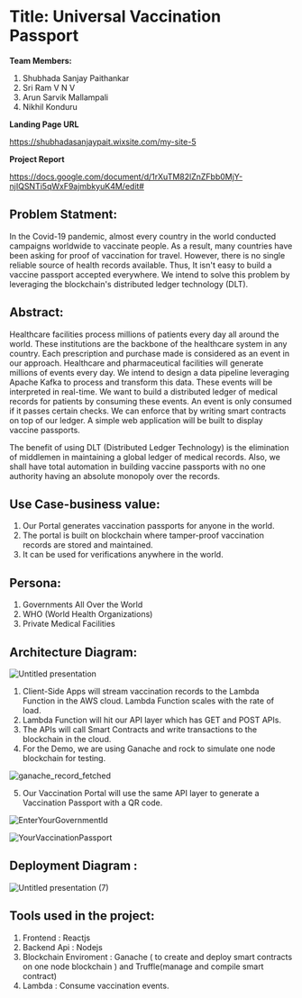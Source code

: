 # Title: Universal Vaccination Passport 

**Team Members:**
1. Shubhada Sanjay Paithankar 
2. Sri Ram V N V
3. Arun Sarvik Mallampali
4. Nikhil Konduru

**Landing Page URL**  

https://shubhadasanjaypait.wixsite.com/my-site-5  

**Project Report**

https://docs.google.com/document/d/1rXuTM82lZnZFbb0MjY-njIQSNTi5qWxF9ajmbkyuK4M/edit#

## Problem Statment:
In the Covid-19 pandemic, almost every country in the world conducted campaigns worldwide to vaccinate people. As a result, many countries have been asking for proof of vaccination for travel. However, there is no single reliable source of health records available. Thus, It isn't easy to build a vaccine passport accepted everywhere. We intend to solve this problem by leveraging the blockchain's distributed ledger technology (DLT).

## Abstract:
Healthcare facilities process millions of patients every day all around the world. These institutions are the backbone of the healthcare system in any country. Each prescription and purchase made is considered as an event in our approach. Healthcare and pharmaceutical facilities will generate millions of events every day. We intend to design a data pipeline leveraging Apache Kafka to process and transform this data. These events will be interpreted in real-time. We want to build a distributed ledger of medical records for patients by consuming these events. An event is only consumed if it passes certain checks. We can enforce that by writing smart contracts on top of our ledger. A simple web application will be built to display vaccine passports. 

The benefit of using DLT (Distributed Ledger Technology) is the elimination of middlemen in maintaining a global ledger of medical records. Also, we shall have total automation in building vaccine passports with no one authority having an absolute monopoly over the records. 

## Use Case-business value:

1. Our Portal generates vaccination passports for anyone in the world.
2. The portal is built on blockchain where tamper-proof vaccination records are stored and maintained. 
3. It can be used for verifications anywhere in the world.

## Persona:

1. Governments All Over the World
2. WHO (World Health Organizations)
3. Private Medical Facilities 

## Architecture Diagram:

![Untitled presentation](https://user-images.githubusercontent.com/99461999/167273804-f5038713-52cf-4675-af9b-661420b507b4.jpg)


1. Client-Side Apps will stream vaccination records to the Lambda Function in the AWS cloud.
Lambda Function scales with the rate of load.
2. Lambda Function will hit our API layer which has GET and POST APIs.
3. The APIs will call Smart Contracts and write transactions to the blockchain in the cloud. 
4. For the Demo, we are using Ganache and rock to simulate one node blockchain for testing.

![ganache_record_fetched](https://user-images.githubusercontent.com/99461999/167273858-d5e583ad-7a4b-4512-8128-19e7d0adfb6e.png)

5. Our Vaccination Portal will use the same API layer to generate a Vaccination Passport with a QR code.

![EnterYourGovernmentId](https://user-images.githubusercontent.com/99461999/167273882-94d4b0c5-a42d-42a9-bc73-fa6de3d3950a.png)

![YourVaccinationPassport](https://user-images.githubusercontent.com/99461999/167273906-88490d21-02af-4aa9-b7f9-57aa3c0d128b.png)

## Deployment Diagram :

![Untitled presentation (7)](https://user-images.githubusercontent.com/99461999/167480687-d34e8f19-6c9f-4a86-b446-58eee85c5fde.png)

## Tools used in the project:

1. Frontend : Reactjs
2. Backend Api : Nodejs 
3. Blockchain Enviroment :  Ganache ( to create and deploy smart contracts on one node blockchain ) and Truffle(manage and compile smart contract)
4. Lambda : Consume vaccination events.

